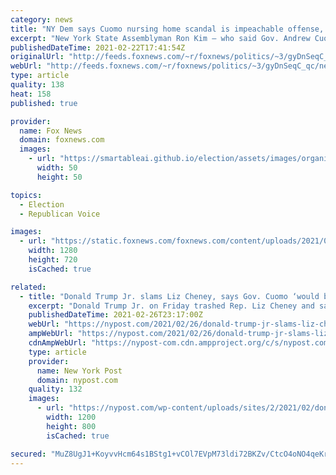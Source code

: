 ```yaml
---
category: news
title: "NY Dem says Cuomo nursing home scandal is impeachable offense, as governor blames Trump for vaccine woes"
excerpt: "New York State Assemblyman Ron Kim – who said Gov. Andrew Cuomo threatened to ruin his career for speaking out against his mishandling of the nursing home crisis during the coronavirus pandemic – is now calling for Cuomo to face impeachment."
publishedDateTime: 2021-02-22T17:41:54Z
originalUrl: "http://feeds.foxnews.com/~r/foxnews/politics/~3/gyDnSeqC_qc/new-york-ron-kim-cuomo-nursing-home-scandal-impeachable-offense"
webUrl: "http://feeds.foxnews.com/~r/foxnews/politics/~3/gyDnSeqC_qc/new-york-ron-kim-cuomo-nursing-home-scandal-impeachable-offense"
type: article
quality: 138
heat: 158
published: true

provider:
  name: Fox News
  domain: foxnews.com
  images:
    - url: "https://smartableai.github.io/election/assets/images/organizations/foxnews.com-50x50.jpg"
      width: 50
      height: 50

topics:
  - Election
  - Republican Voice

images:
  - url: "https://static.foxnews.com/foxnews.com/content/uploads/2021/02/Ron-Kim-andrew-cuomo.jpg"
    width: 1280
    height: 720
    isCached: true

related:
  - title: "Donald Trump Jr. slams Liz Cheney, says Gov. Cuomo ‘would be in jail’ if GOP"
    excerpt: "Donald Trump Jr. on Friday trashed Rep. Liz Cheney and said New York Gov. Andrew Cuomo “would be in jail” already if he were a Republican. The former first son attacked his dad’s"
    publishedDateTime: 2021-02-26T23:17:00Z
    webUrl: "https://nypost.com/2021/02/26/donald-trump-jr-slams-liz-cheney-says-cuomo-would-be-in-jail-if-gop/"
    ampWebUrl: "https://nypost.com/2021/02/26/donald-trump-jr-slams-liz-cheney-says-cuomo-would-be-in-jail-if-gop/amp/"
    cdnAmpWebUrl: "https://nypost-com.cdn.ampproject.org/c/s/nypost.com/2021/02/26/donald-trump-jr-slams-liz-cheney-says-cuomo-would-be-in-jail-if-gop/amp/"
    type: article
    provider:
      name: New York Post
      domain: nypost.com
    quality: 132
    images:
      - url: "https://nypost.com/wp-content/uploads/sites/2/2021/02/don-trump-jr-cpac-1.jpg?quality=90&strip=all&w=1200"
        width: 1200
        height: 800
        isCached: true

secured: "MuZ8UgJ1+KoyvvHcm64s1BStg1+vCOl7EVpM73ldi72BKZv/CtcO4oNO4qeKrsYSs751tSlMS/ME2DGyz+TyT3KKYBtMIS24t/AdW03y/5YOcsUXDwuOO08F1y4Cq7s33MLpxJIHrUsa/HdTOlyDHtTKR5ciYnrbmlEOzWXHjA5VuZU/Kaebfu9dGeGfDAdiQqaGMpDIt4/jlEldZ1LCCPbOUX8fazcwJ4e5SI6YmfW3jprPUf/hq/mMG92R6w17pbdrq+rtgZvyVeSbxd9AnCPgcZx4MlP5vjw4oMmmYl/O5npjoD1ozL1C73cJDojBEEqJU9CxW5cn7Hq1Rej+2XdQEcAn1Z7SLos0pd1CmwU=;iRz9n+NcL2pkD1qU4ers4A=="
---
```


